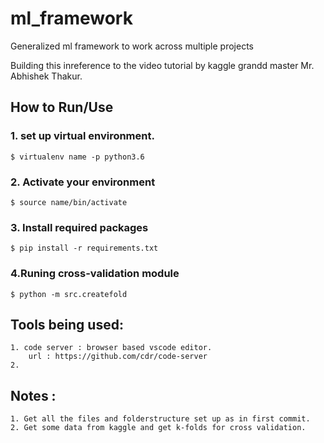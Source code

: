 # ml_framework
Generalized ml framework to work across multiple projects

Building this inreference to the video tutorial by kaggle grandd master Mr. Abhishek Thakur.


## How to Run/Use
### 1. set up virtual environment.

    $ virtualenv name -p python3.6

### 2. Activate your environment
    $ source name/bin/activate
    
### 3. Install required packages
    $ pip install -r requirements.txt
    

### 4.Runing cross-validation module
    $ python -m src.createfold

## Tools being used:
    1. code server : browser based vscode editor. 
        url : https://github.com/cdr/code-server
    2. 


## Notes : 
    1. Get all the files and folderstructure set up as in first commit.
    2. Get some data from kaggle and get k-folds for cross validation.
